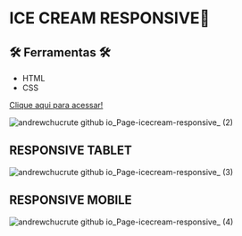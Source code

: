 # ICE CREAM RESPONSIVE🚀


## 🛠️ Ferramentas 🛠️
- HTML
- CSS 



[Clique aqui para acessar!](https://andrewchucrute.github.io/Page-icecream-responsive/#)




![andrewchucrute github io_Page-icecream-responsive_ (2)](https://user-images.githubusercontent.com/103382295/193476002-0b184fc8-f1e7-49a7-8e77-8549f73e54dd.png)

## RESPONSIVE TABLET
![andrewchucrute github io_Page-icecream-responsive_ (3)](https://user-images.githubusercontent.com/103382295/193476051-3bab8c45-7b05-4071-b44b-bd622851e2d4.png)

## RESPONSIVE MOBILE
![andrewchucrute github io_Page-icecream-responsive_ (4)](https://user-images.githubusercontent.com/103382295/193476102-a6d7a9ec-0b23-414f-bb71-7a833e033470.png)
